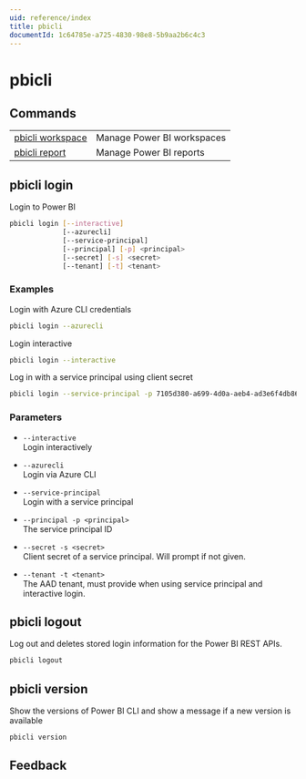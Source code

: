 ```yaml
---
uid: reference/index
title: pbicli
documentId: 1c64785e-a725-4830-98e8-5b9aa2b6c4c3
---
```


# pbicli

## Commands

|                                              |                            |
| -------------------------------------------- | -------------------------- |
| [pbicli workspace](xref:reference/workspace) | Manage Power BI workspaces |
| [pbicli report](xref:reference/report)       | Manage Power BI reports    |

## pbicli login

Login to Power BI

```bash
pbicli login [--interactive]
             [--azurecli]
             [--service-principal]
             [--principal] [-p] <principal>
             [--secret] [-s] <secret>
             [--tenant] [-t] <tenant>
```

### Examples

Login with Azure CLI credentials

```bash
pbicli login --azurecli
```

Login interactive

```bash
pbicli login --interactive
```

Log in with a service principal using client secret

```bash
pbicli login --service-principal -p 7105d380-a699-4d0a-aeb4-ad3e6f4db865 -s VerySecret -t contoso.onmicrosoft.com
```

### Parameters

-   `--interactive`<br/>Login interactively

-   `--azurecli`<br/>Login via Azure CLI

-   `--service-principal`<br/>Login with a service principal

-   `--principal -p <principal>`<br/>The service principal ID

-   `--secret -s <secret>`<br/>Client secret of a service principal. Will prompt if not given.

-   `--tenant -t <tenant>`<br/>The AAD tenant, must provide when using service principal and interactive login.

## pbicli logout

Log out and deletes stored login information for the Power BI REST APIs.

```bash
pbicli logout
```

## pbicli version

Show the versions of Power BI CLI and show a message if a new version is available

```bash
pbicli version
```

## Feedback

